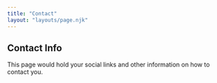 ```yaml
---
title: "Contact"
layout: "layouts/page.njk"
---
```


## Contact Info

This page would hold your social links and other information on how to contact you.